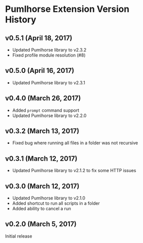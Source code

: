 # Pumlhorse Extension Version History

## v0.5.1 (April 18, 2017)

* Updated Pumlhorse library to v2.3.2
* Fixed profile module resolution (#8)

## v0.5.0 (April 16, 2017)

* Updated Pumlhorse library to v2.3.1

## v0.4.0 (March 26, 2017)

* Added `prompt` command support
* Updated Pumlhorse library to v2.2.0

## v0.3.2 (March 13, 2017)

* Fixed bug where running all files in a folder was not recursive

## v0.3.1 (March 12, 2017)

* Updated Pumlhorse library to v2.1.2 to fix some HTTP issues

## v0.3.0 (March 12, 2017)

* Updated Pumlhorse library to v2.1.0
* Added shortcut to run all scripts in a folder
* Added ability to cancel a run

## v0.2.0 (March 5, 2017)

Initial release